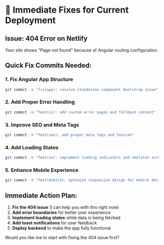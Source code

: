 # 🚨 Immediate Fixes for Current Deployment

## Issue: 404 Error on Netlify
Your site shows "Page not found" because of Angular routing configuration.

## Quick Fix Commits Needed:

### 1. Fix Angular App Structure
```bash
git commit -m "fix(app): resolve standalone component bootstrap issue"
```

### 2. Add Proper Error Handling  
```bash
git commit -m "feat(ui): add custom error pages and fallback content"
```

### 3. Improve SEO and Meta Tags
```bash
git commit -m "feat(seo): add proper meta tags and favicon"
```

### 4. Add Loading States
```bash
git commit -m "feat(ux): implement loading indicators and skeleton screens"
```

### 5. Enhance Mobile Experience
```bash
git commit -m "feat(mobile): optimize responsive design for mobile devices"
```

## Immediate Action Plan:

1. **Fix the 404 issue** (I can help you with this right now)
2. **Add error boundaries** for better user experience
3. **Implement loading states** while data is being fetched
4. **Add toast notifications** for user feedback
5. **Deploy backend** to make the app fully functional

Would you like me to start with fixing the 404 issue first?
